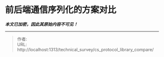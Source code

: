 # 前后端通信序列化的方案对比

***本文已加密，因此其原始内容不可见！***

---

> 作者:   
> URL: http://localhost:1313/technical_survey/cs_protocol_library_compare/  

